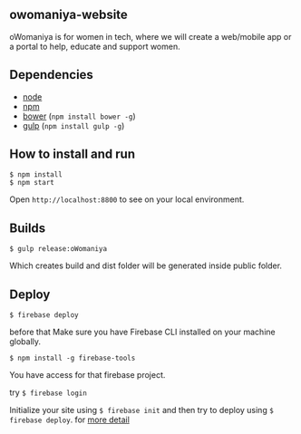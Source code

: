 ## owomaniya-website

oWomaniya is for women in tech, where we will create a web/mobile app or a portal to help, educate and support women.

## Dependencies

* [node](http://nodejs.org)
* [npm](http://npmjs.org)
* [bower](http://bower.io) (`npm install bower -g`)
* [gulp](http://gulpjs.com) (`npm install gulp -g`)

## How to install and run

```
$ npm install
$ npm start
```

Open `http://localhost:8800` to see on your local environment.

## Builds
```
$ gulp release:oWomaniya
```
Which creates build and  dist folder will be generated inside public folder.


## Deploy
```
$ firebase deploy
```
 before that Make sure you have Firebase CLI installed on your machine globally.

```$ npm install -g firebase-tools```

You have access for that firebase project.

try ```$ firebase login```

Initialize your site using ```$ firebase init``` and then try to deploy using ```$ firebase deploy```. for [more detail](https://firebase.google.com/docs/hosting/deploying)






